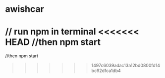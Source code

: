 # awishcar
// run npm in terminal
<<<<<<< HEAD
//then npm start
=======
//then npm start
>>>>>>> 1497c6039adac13a12bd0800fd14bc92dfca1db4
